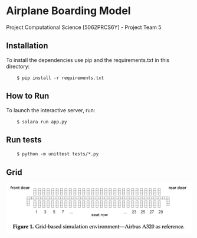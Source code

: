 # Airplane Boarding Model
 Project Computational Science [5062PRCS6Y] - Project Team 5

## Installation

To install the dependencies use pip and the requirements.txt in this directory:

```
    $ pip install -r requirements.txt
```

## How to Run

To launch the interactive server, run:

```
    $ solara run app.py
```

## Run tests

```
    $ python -m unittest tests/*.py 
```

## Grid

![Grid-based simulation environment - Airbus A320 as reference](Grid-based%20simulation%20environment%20-%20Airbus%20A320%20as%20reference.png)
